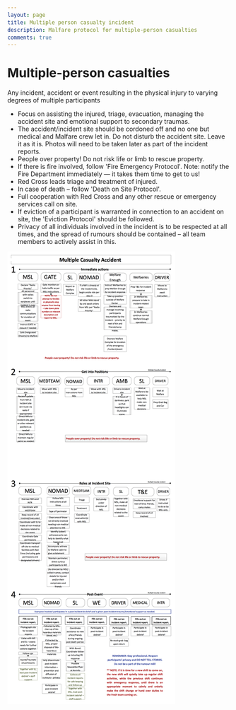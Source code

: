 ```yaml
---
layout: page
title: Multiple person casualty incident
description: Malfare protocol for multiple-person casualties
comments: true
---
```

# Multiple-person casualties

Any incident, accident or event resulting in the physical injury
to varying degrees of multiple participants

- Focus on assisting the injured, triage, evacuation, managing the
    accident site and emotional support to secondary traumas.
- The accident/incident site should be cordoned off and no one but
    medical and Malfare crew let in. Do not disturb the accident site.
    Leave it as it is. Photos will need to be taken later as part of
    the incident reports.
- People over property! Do not risk life or limb to rescue property.
- If there is fire involved, follow 'Fire Emergency Protocol'. Note:
    notify the Fire Department immediately &mdash; it takes them time
    to get to us!
- Red Cross leads triage and treatment of injured.
- In case of death &ndash; follow 'Death on Site Protocol'.
- Full cooperation with Red Cross and any other rescue or emergency
    services call on site.
- If eviction of a participant is warranted in connection to an
    accident on site, the 'Eviction Protocol' should be followed.
- Privacy of all individuals involved in the incident is to be
    respected at all times, and the spread of rumours should be
    contained &ndash; all team members to actively assist in this.


![Multi casualty incident](img/mcic.png "multi-person casualty incident")

­­­
